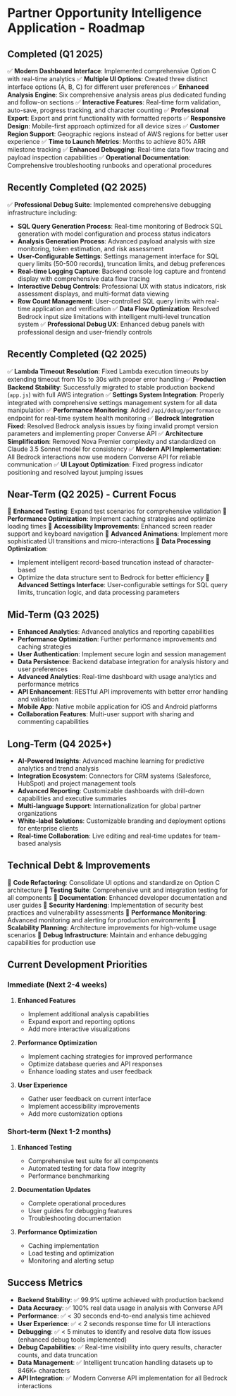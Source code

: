 # Partner Opportunity Intelligence Application - Roadmap

## Completed (Q1 2025)
✅ **Modern Dashboard Interface**: Implemented comprehensive Option C with real-time analytics
✅ **Multiple UI Options**: Created three distinct interface options (A, B, C) for different user preferences
✅ **Enhanced Analysis Engine**: Six comprehensive analysis areas plus dedicated funding and follow-on sections
✅ **Interactive Features**: Real-time form validation, auto-save, progress tracking, and character counting
✅ **Professional Export**: Export and print functionality with formatted reports
✅ **Responsive Design**: Mobile-first approach optimized for all device sizes
✅ **Customer Region Support**: Geographic regions instead of AWS regions for better user experience
✅ **Time to Launch Metrics**: Months to achieve 80% ARR milestone tracking
✅ **Enhanced Debugging**: Real-time data flow tracing and payload inspection capabilities
✅ **Operational Documentation**: Comprehensive troubleshooting runbooks and operational procedures

## Recently Completed (Q2 2025)
✅ **Professional Debug Suite**: Implemented comprehensive debugging infrastructure including:
  - **SQL Query Generation Process**: Real-time monitoring of Bedrock SQL generation with model configuration and process status indicators
  - **Analysis Generation Process**: Advanced payload analysis with size monitoring, token estimation, and risk assessment
  - **User-Configurable Settings**: Settings management interface for SQL query limits (50-500 records), truncation limits, and debug preferences
  - **Real-time Logging Capture**: Backend console log capture and frontend display with comprehensive data flow tracing
  - **Interactive Debug Controls**: Professional UX with status indicators, risk assessment displays, and multi-format data viewing
  - **Row Count Management**: User-controlled SQL query limits with real-time application and verification
✅ **Data Flow Optimization**: Resolved Bedrock input size limitations with intelligent multi-level truncation system
✅ **Professional Debug UX**: Enhanced debug panels with professional design and user-friendly controls

## Recently Completed (Q2 2025)
✅ **Lambda Timeout Resolution**: Fixed Lambda execution timeouts by extending timeout from 10s to 30s with proper error handling
✅ **Production Backend Stability**: Successfully migrated to stable production backend (`app.js`) with full AWS integration
✅ **Settings System Integration**: Properly integrated with comprehensive settings management system for all data manipulation
✅ **Performance Monitoring**: Added `/api/debug/performance` endpoint for real-time system health monitoring
✅ **Bedrock Integration Fixed**: Resolved Bedrock analysis issues by fixing invalid prompt version parameters and implementing proper Converse API
✅ **Architecture Simplification**: Removed Nova Premier complexity and standardized on Claude 3.5 Sonnet model for consistency
✅ **Modern API Implementation**: All Bedrock interactions now use modern Converse API for reliable communication
✅ **UI Layout Optimization**: Fixed progress indicator positioning and resolved layout jumping issues

## Near-Term (Q2 2025) - Current Focus
🔄 **Enhanced Testing**: Expand test scenarios for comprehensive validation
🔄 **Performance Optimization**: Implement caching strategies and optimize loading times
🔄 **Accessibility Improvements**: Enhanced screen reader support and keyboard navigation
🔄 **Advanced Animations**: Implement more sophisticated UI transitions and micro-interactions
🔄 **Data Processing Optimization**: 
  - Implement intelligent record-based truncation instead of character-based
  - Optimize the data structure sent to Bedrock for better efficiency
🔄 **Advanced Settings Interface**: User-configurable settings for SQL query limits, truncation logic, and data processing parameters

## Mid-Term (Q3 2025)
- **Enhanced Analytics**: Advanced analytics and reporting capabilities
- **Performance Optimization**: Further performance improvements and caching strategies
- **User Authentication**: Implement secure login and session management
- **Data Persistence**: Backend database integration for analysis history and user preferences
- **Advanced Analytics**: Real-time dashboard with usage analytics and performance metrics
- **API Enhancement**: RESTful API improvements with better error handling and validation
- **Mobile App**: Native mobile application for iOS and Android platforms
- **Collaboration Features**: Multi-user support with sharing and commenting capabilities

## Long-Term (Q4 2025+)
- **AI-Powered Insights**: Advanced machine learning for predictive analytics and trend analysis
- **Integration Ecosystem**: Connectors for CRM systems (Salesforce, HubSpot) and project management tools
- **Advanced Reporting**: Customizable dashboards with drill-down capabilities and executive summaries
- **Multi-language Support**: Internationalization for global partner organizations
- **White-label Solutions**: Customizable branding and deployment options for enterprise clients
- **Real-time Collaboration**: Live editing and real-time updates for team-based analysis

## Technical Debt & Improvements
🔄 **Code Refactoring**: Consolidate UI options and standardize on Option C architecture
🔄 **Testing Suite**: Comprehensive unit and integration testing for all components
🔄 **Documentation**: Enhanced developer documentation and user guides
🔄 **Security Hardening**: Implementation of security best practices and vulnerability assessments
🔄 **Performance Monitoring**: Advanced monitoring and alerting for production environments
🔄 **Scalability Planning**: Architecture improvements for high-volume usage scenarios
🔄 **Debug Infrastructure**: Maintain and enhance debugging capabilities for production use

## Current Development Priorities

### Immediate (Next 2-4 weeks)
1. **Enhanced Features**
   - Implement additional analysis capabilities
   - Expand export and reporting options
   - Add more interactive visualizations

2. **Performance Optimization**
   - Implement caching strategies for improved performance
   - Optimize database queries and API responses
   - Enhance loading states and user feedback

3. **User Experience**
   - Gather user feedback on current interface
   - Implement accessibility improvements
   - Add more customization options

### Short-term (Next 1-2 months)
1. **Enhanced Testing**
   - Comprehensive test suite for all components
   - Automated testing for data flow integrity
   - Performance benchmarking

2. **Documentation Updates**
   - Complete operational procedures
   - User guides for debugging features
   - Troubleshooting documentation

3. **Performance Optimization**
   - Caching implementation
   - Load testing and optimization
   - Monitoring and alerting setup

## Success Metrics
- **Backend Stability**: ✅ 99.9% uptime achieved with production backend
- **Data Accuracy**: ✅ 100% real data usage in analysis with Converse API
- **Performance**: ✅ < 30 seconds end-to-end analysis time achieved
- **User Experience**: ✅ < 2 seconds response time for UI interactions
- **Debugging**: ✅ < 5 minutes to identify and resolve data flow issues (enhanced debug tools implemented)
- **Debug Capabilities**: ✅ Real-time visibility into query results, character counts, and data truncation
- **Data Management**: ✅ Intelligent truncation handling datasets up to 846K+ characters
- **API Integration**: ✅ Modern Converse API implementation for all Bedrock interactions 